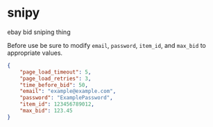 # snipy
ebay bid sniping thing

Before use be sure to modify ```email```, ```password```, ```item_id```, and ```max_bid``` to appropriate values.

```json
{
    "page_load_timeout": 5,
    "page_load_retries": 3,
    "time_before_bid": 50,
    "email": "example@example.com",
    "password": "ExamplePassword",
    "item_id": 123456789012,
    "max_bid": 123.45
}
```
